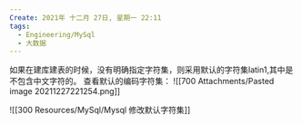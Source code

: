 ```yaml
---
Create: 2021年 十二月 27日, 星期一 22:11
tags: 
  - Engineering/MySql
  - 大数据
---
```

如果在建库建表的时候，没有明确指定字符集，则采用默认的字符集latin1,其中是不包含中文字符的。
查看默认的编码字符集：
![[700 Attachments/Pasted image 20211227221254.png]]


![[300 Resources/MySql/Mysql 修改默认字符集]]

